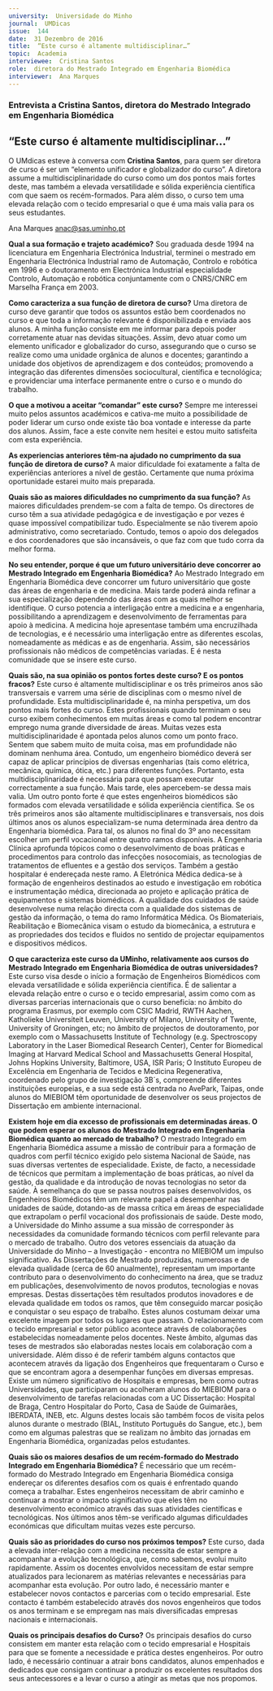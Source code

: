 ```yaml
---
university:  Universidade do Minho
journal:  UMDicas
issue:  144
date:  31 Dezembro de 2016
title:  “Este curso é altamente multidisciplinar…”
topic:  Academia
interviewee:  Cristina Santos
role:  diretora do Mestrado Integrado em Engenharia Biomédica
interviewer:  Ana Marques
---
```

 

 ### Entrevista a Cristina Santos, diretora do Mestrado Integrado em Engenharia Biomédica 

 ## “Este curso é altamente multidisciplinar…”

 O UMdicas esteve à conversa com **Cristina Santos**, para quem ser diretora de curso é ser um “elemento unificador e globalizador do curso”. A diretora assume a multidisciplinaridade do curso como um dos pontos mais fortes deste, mas também a elevada versatilidade e sólida experiência científica com que saem os recém-formados. Para além disso, o curso tem uma elevada relação com o tecido empresarial o que é uma mais valia para os seus estudantes.

 Ana Marques anac@sas.uminho.pt 

 **Qual a sua formação e trajeto académico?**
 Sou graduada desde 1994 na licenciatura em Engenharia Electrónica Industrial, terminei o mestrado em Engenharia Electrónica Industrial ramo de Automação, Controlo e robótica em 1996 e o doutoramento em Electrónica Industrial especialidade Controlo, Automação e robótica conjuntamente com o CNRS/CNRC em Marselha França em 2003.

 **Como caracteriza a sua função de diretora de curso?**
 Uma diretora de curso deve garantir que todos os assuntos estão bem coordenados no curso e que toda a informação relevante é disponibilizada e enviada aos alunos. A minha função consiste em me informar para depois poder corretamente atuar nas devidas situações. Assim, devo atuar como um elemento unificador e globalizador do curso, assegurando que o curso se realize como uma unidade orgânica de alunos e docentes; garantindo a unidade dos objetivos de aprendizagem e dos conteúdos; promovendo a integração das diferentes dimensões sociocultural, científica e tecnológica; e providenciar uma interface permanente entre o curso e o mundo do trabalho.

 **O que a motivou a aceitar “comandar” este curso?**
 Sempre me interessei muito pelos assuntos académicos e cativa-me muito a possibilidade de poder liderar um curso onde existe tão boa vontade e interesse da parte dos alunos. Assim, face a este convite nem hesitei e estou muito satisfeita com esta experiência.

 **As experiencias anteriores têm-na ajudado no cumprimento da sua função de diretora de curso?**
 A maior dificuldade foi exatamente a falta de experiências anteriores a nível de gestão.
 Certamente que numa próxima oportunidade estarei muito mais preparada.

 **Quais são as maiores dificuldades no cumprimento da sua função?**
 As maiores dificuldades prendem-se com a falta de tempo. Os directores de curso têm a sua atividade pedagógica e de investigação e por vezes é quase impossível compatibilizar tudo. Especialmente se não tiverem apoio administrativo, como secretariado. Contudo, temos o apoio dos delegados e dos coordenadores que são incansáveis, o que faz com que tudo corra da melhor forma.

 **No seu entender, porque é que um futuro universitário deve concorrer ao Mestrado Integrado em Engenharia Biomédica?**
 Ao Mestrado Integrado em Engenharia Biomédica deve concorrer um futuro universitário que goste das áreas de engenharia e de medicina. Mais tarde poderá ainda refinar a sua especialização dependendo das áreas com as quais melhor se identifique. O curso potencia a interligação entre a medicina e a engenharia, possibilitando a aprendizagem e desenvolvimento de ferramentas para apoio à medicina. A medicina hoje apresentase também uma encruzilhada de tecnologias, e é necessário uma interligação entre as diferentes escolas, nomeadamente as médicas e as de engenharia. Assim, são necessários profissionais não médicos de competências variadas. E é nesta comunidade que se insere este curso.

 **Quais são, na sua opinião os pontos fortes deste curso? E os pontos fracos?**
 Este curso é altamente multidisciplinar e os três primeiros anos são transversais e varrem uma série de disciplinas com o mesmo nível de profundidade.
 Esta multidisciplinaridade é, na minha perspetiva, um dos pontos mais fortes do curso. Estes profissionais quando terminam o seu curso exibem conhecimentos em muitas áreas e como tal podem encontrar emprego numa grande diversidade de áreas. Muitas vezes esta multidisciplinaridade é apontada pelos alunos como um ponto fraco.
 Sentem que sabem muito de muita coisa, mas em profundidade não dominam nenhuma área.
 Contudo, um engenheiro biomédico deverá ser capaz de aplicar princípios de diversas engenharias (tais como elétrica, mecânica, química, ótica, etc.) para diferentes funções. Portanto, esta multidisciplinaridade é necessária para que possam executar correctamente a sua função. Mais tarde, eles apercebem-se dessa mais valia.
 Um outro ponto forte é que estes engenheiros biomédicos são formados com elevada versatilidade e sólida experiência científica.
 Se os três primeiros anos são altamente multidisciplinares e transversais, nos dois últimos anos os alunos especializam-se numa determinada área dentro da Engenharia biomédica. Para tal, os alunos no final do 3º ano necessitam escolher um perfil vocacional entre quatro ramos disponíveis.
 A Engenharia Clínica aprofunda tópicos como o desenvolvimento de boas práticas e procedimentos para controlo das infecções nosocomiais, as tecnologias de tratamentos de efluentes e a gestão dos serviços. Também a gestão hospitalar é endereçada neste ramo. A Eletrónica Médica dedica-se à formação de engenheiros destinados ao estudo e investigação em robótica e instrumentação médica, direcionada ao projeto e aplicação prática de equipamentos e sistemas biomédicos. A qualidade dos cuidados de saúde desenvolvese numa relação directa com a qualidade dos sistemas de gestão da informação, o tema do ramo Informática Médica. Os Biomateriais, Reabilitação e Biomecânica visam o estudo da biomecânica, a estrutura e as propriedades dos tecidos e fluidos no sentido de projectar equipamentos e dispositivos médicos.

 **O que caracteriza este curso da UMinho, relativamente aos cursos do Mestrado Integrado em Engenharia Biomédica de outras universidades?**
 Este curso visa desde o início a formação de Engenheiros Biomédicos com elevada versatilidade e sólida experiência científica. É de salientar a elevada relação entre o curso e o tecido empresarial, assim como com as diversas parcerias internacionais que o curso beneficia: no âmbito do programa Erasmus, por exemplo com CSIC Madrid, RWTH Aachen, Katholieke Universiteit Leuven, University of Milano, University of Twente, University of Groningen, etc; no âmbito de projectos de doutoramento, por exemplo com o Massachusetts Institute of Technology (e.g. Spectroscopy Laboratory in the Laser Biomedical Research Center), Center for Biomedical Imaging at Harvard Medical School and Massachusetts General Hospital, Johns Hopkins University, Baltimore, USA, ISR Paris; O Instituto Europeu de Excelência em Engenharia de Tecidos e Medicina Regenerativa, coordenado pelo grupo de investigação 3B´s, compreende diferentes instituições europeias, e a sua sede está centrada no AvePark, Taipas, onde alunos do MIEBIOM têm oportunidade de desenvolver os seus projectos de Dissertação em ambiente internacional.

 **Existem hoje em dia excesso de profissionais em determinadas áreas. O que podem esperar os alunos do Mestrado Integrado em Engenharia Biomédica quanto ao mercado de trabalho?**
 O mestrado Integrado em Engenharia Biomédica assume a missão de contribuir para a formação de quadros com perfil técnico exigido pelo sistema Nacional de Saúde, nas suas diversas vertentes de especialidade. Existe, de facto, a necessidade de técnicos que permitam a implementação de boas práticas, ao nível da gestão, da qualidade e da introdução de novas tecnologias no setor da saúde.
 À semelhança do que se passa noutros países desenvolvidos, os Engenheiros Biomédicos têm um relevante papel a desempenhar nas unidades de saúde, dotando-as de massa crítica em áreas de especialidade que extrapolam o perfil vocacional dos profissionais de saúde. Deste modo, a Universidade do Minho assume a sua missão de corresponder às necessidades da comunidade formando técnicos com perfil relevante para o mercado de trabalho.
 Outro dos vetores essenciais da atuação da Universidade do Minho – a Investigação - encontra no MIEBIOM um impulso significativo. As Dissertações de Mestrado produzidas, numerosas e de elevada qualidade (cerca de 60 anualmente), representam um importante contributo para o desenvolvimento do conhecimento na área, que se traduz em publicações, desenvolvimento de novos produtos, tecnologias e novas empresas. Destas dissertações têm resultados produtos inovadores e de elevada qualidade em todos os ramos, que têm conseguido marcar posição e conquistar o seu espaço de trabalho. Estes alunos costumam deixar uma excelente imagem por todos os lugares que passam.
 O relacionamento com o tecido empresarial e setor público acontece através de colaborações estabelecidas nomeadamente pelos docentes.
 Neste âmbito, algumas das teses de mestrados são elaboradas nestes locais em colaboração com a universidade. Além disso é de referir também alguns contactos que acontecem através da ligação dos Engenheiros que frequentaram o Curso e que se encontram agora a desempenhar funções em diversas empresas. Existe um número significativo de Hospitais e empresas, bem como outras Universidades, que participaram ou acolheram alunos do MIEBIOM para o desenvolvimento de tarefas relacionadas com a UC Dissertação: Hospital de Braga, Centro Hospitalar do Porto, Casa de Saúde de Guimarães, IBERDATA, INEB, etc. Alguns destes locais são também focos de visita pelos alunos durante o mestrado (BIAL, Instituto Português do Sangue, etc.), bem como em algumas palestras que se realizam no âmbito das jornadas em Engenharia Biomédica, organizadas pelos estudantes.

 **Quais são os maiores desafios de um recém-formado do Mestrado Integrado em Engenharia Biomédica?**
 É necessário que um recém-formado do Mestrado Integrado em Engenharia Biomédica consiga endereçar os diferentes desafios com os quais é enfrentado quando começa a trabalhar. Estes engenheiros necessitam de abrir caminho e continuar a mostrar o impacto significativo que eles têm no desenvolvimento económico através das suas atividades científicas e tecnológicas. Nos últimos anos têm-se verificado algumas dificuldades económicas que dificultam muitas vezes este percurso.

 **Quais são as prioridades do curso nos próximos tempos?**
 Este curso, dada a elevada inter-relação com a medicina necessita de estar sempre a acompanhar a evolução tecnológica, que, como sabemos, evolui muito rapidamente. Assim os docentes envolvidos necessitam de estar sempre atualizados para lecionarem as matérias relevantes e necessárias para acompanhar esta evolução. Por outro lado, é necessário manter e estabelecer novos contactos e parcerias com o tecido empresarial.
 Este contacto é também estabelecido através dos novos engenheiros que todos os anos terminam e se empregam nas mais diversificadas empresas nacionais e internacionais.

 **Quais os principais desafios do Curso?**
 Os principais desafios do curso consistem em manter esta relação com o tecido empresarial e Hospitais para que se fomente a necessidade e prática destes engenheiros.
 Por outro lado, é necessário continuar a atrair bons candidatos, alunos empenhados e dedicados que consigam continuar a produzir os excelentes resultados dos seus antecessores e a levar o curso a atingir as metas que nos propomos.

